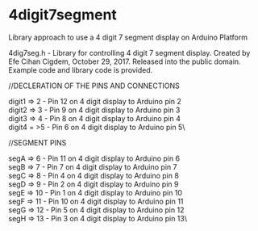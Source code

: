 # 4digit7segment
Library approach to use a 4 digit 7 segment display on Arduino Platform

4dig7seg.h - Library for controlling 4 digit 7 segment display.
Created by Efe Cihan Cigdem, October 29, 2017.
Released into the public domain.\
Example code and library code is provided.


//DECLERATION OF THE PINS AND CONNECTIONS

digit1 => 2 - Pin 12 on 4 digit display to Arduino pin 2\
digit2 => 3 - Pin 9 on 4 digit display to Arduino pin 3\
digit3 => 4 - Pin 8 on 4 digit display to Arduino pin 4\
digit4 = >5 - Pin 6 on 4 digit display to Arduino pin 5\

//SEGMENT PINS

segA => 6 - Pin 11 on 4 digit display to Arduino pin 6\
segB => 7 - Pin 7 on 4 digit display to Arduino pin 7\
segC => 8 - Pin 4 on 4 digit display to Arduino pin 8\
segD => 9 - Pin 2 on 4 digit display to Arduino pin 9\
segE => 10 - Pin 1 on 4 digit display to Arduino pin 10\
segF => 11 - Pin 10 on 4 digit display to Arduino pin 11\
segG => 12 - Pin 5 on 4 digit display to Arduino pin 12\
segH => 13 - Pin 3 on 4 digit display to Arduino pin 13\
